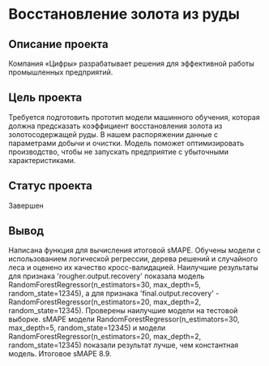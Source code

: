 # Восстановление золота из руды
## Описание проекта
Компания «Цифры» разрабатывает решения для эффективной работы промышленных предприятий.

## Цель проекта
Требуется подготовить прототип модели машинного обучения, которая должна предсказать коэффициент восстановления золота из золотосодержащей руды. В нашем распоряжении данные с параметрами добычи и очистки. Модель поможет оптимизировать производство, чтобы не запускать предприятие с убыточными характеристиками.

## Статус проекта
Завершен

## Вывод
Написана функция для вычисления итоговой sMAPE.
Обучены модели с использованием логической регрессии, дерева решений и случайного леса и оценено их качество кросс-валидацией. Наилучшие результаты для признака 'rougher.output.recovery' показала модель RandomForestRegressor(n_estimators=30, max_depth=5, random_state=12345), а для признака 'final.output.recovery' - RandomForestRegressor(n_estimators=20, max_depth=2, random_state=12345).
Проверены наилучшие модели на тестовой выборке. sMAPE модели RandomForestRegressor(n_estimators=30, max_depth=5, random_state=12345) и модели RandomForestRegressor(n_estimators=20, max_depth=2, random_state=12345) показали результат лучше, чем константная модель. Итоговое sMAPE 8.9.
